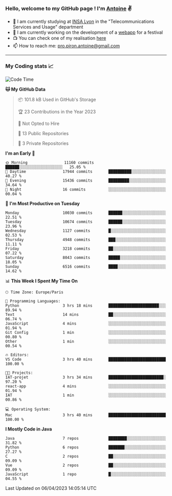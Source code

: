 ### Hello, welcome to my GitHub page ! I'm [Antoine](https://github.com/AntoinePiron) ✌️

- 🌱 I am currently studying at [INSA Lyon](https://www.insa-lyon.fr) in the "Telecommunications Services and Usage" department
- 🔭 I am currently working on the development of a [webapp](https://github.com/24HeuresINSA/Overbookd) for a festival
- 📺 You can check one of my realisation [here](https://astustc.fr)
- 📫 How to reach me: [pro.piron.antoine@gmail.com](mailto:pro.piron.antoine@gmail.com)

---

### My Coding stats 📈
<!--START_SECTION:waka-->
![Code Time](http://img.shields.io/badge/Code%20Time-70%20hrs%2023%20mins-blue)

**🐱 My GitHub Data** 

> 📦 101.8 kB Used in GitHub's Storage 
 > 
> 🏆 23 Contributions in the Year 2023
 > 
> 🚫 Not Opted to Hire
 > 
> 📜 13 Public Repositories 
 > 
> 🔑 3 Private Repositories 
 > 
**I'm an Early 🐤** 

```text
🌞 Morning                11160 commits       ██████░░░░░░░░░░░░░░░░░░░   25.05 % 
🌆 Daytime                17944 commits       ██████████░░░░░░░░░░░░░░░   40.27 % 
🌃 Evening                15436 commits       █████████░░░░░░░░░░░░░░░░   34.64 % 
🌙 Night                  16 commits          ░░░░░░░░░░░░░░░░░░░░░░░░░   00.04 % 
```
📅 **I'm Most Productive on Tuesday** 

```text
Monday                   10030 commits       ██████░░░░░░░░░░░░░░░░░░░   22.51 % 
Tuesday                  10674 commits       ██████░░░░░░░░░░░░░░░░░░░   23.96 % 
Wednesday                1127 commits        █░░░░░░░░░░░░░░░░░░░░░░░░   02.53 % 
Thursday                 4948 commits        ███░░░░░░░░░░░░░░░░░░░░░░   11.11 % 
Friday                   3218 commits        ██░░░░░░░░░░░░░░░░░░░░░░░   07.22 % 
Saturday                 8043 commits        █████░░░░░░░░░░░░░░░░░░░░   18.05 % 
Sunday                   6516 commits        ████░░░░░░░░░░░░░░░░░░░░░   14.62 % 
```


📊 **This Week I Spent My Time On** 

```text
🕑︎ Time Zone: Europe/Paris

💬 Programming Languages: 
Python                   3 hrs 18 mins       ██████████████████████░░░   89.94 % 
Text                     14 mins             ██░░░░░░░░░░░░░░░░░░░░░░░   06.74 % 
JavaScript               4 mins              ░░░░░░░░░░░░░░░░░░░░░░░░░   01.94 % 
Git Config               1 min               ░░░░░░░░░░░░░░░░░░░░░░░░░   00.80 % 
Other                    1 min               ░░░░░░░░░░░░░░░░░░░░░░░░░   00.54 % 

🔥 Editors: 
VS Code                  3 hrs 40 mins       █████████████████████████   100.00 % 

🐱‍💻 Projects: 
IAT-projet               3 hrs 34 mins       ████████████████████████░   97.20 % 
react-app                4 mins              ░░░░░░░░░░░░░░░░░░░░░░░░░   01.94 % 
IAT                      1 min               ░░░░░░░░░░░░░░░░░░░░░░░░░   00.86 % 

💻 Operating System: 
Mac                      3 hrs 40 mins       █████████████████████████   100.00 % 
```

**I Mostly Code in Java** 

```text
Java                     7 repos             ████████░░░░░░░░░░░░░░░░░   31.82 % 
Python                   6 repos             ███████░░░░░░░░░░░░░░░░░░   27.27 % 
C                        2 repos             ██░░░░░░░░░░░░░░░░░░░░░░░   09.09 % 
Vue                      2 repos             ██░░░░░░░░░░░░░░░░░░░░░░░   09.09 % 
JavaScript               1 repo              █░░░░░░░░░░░░░░░░░░░░░░░░   04.55 % 
```




 Last Updated on 06/04/2023 14:05:14 UTC
<!--END_SECTION:waka-->
